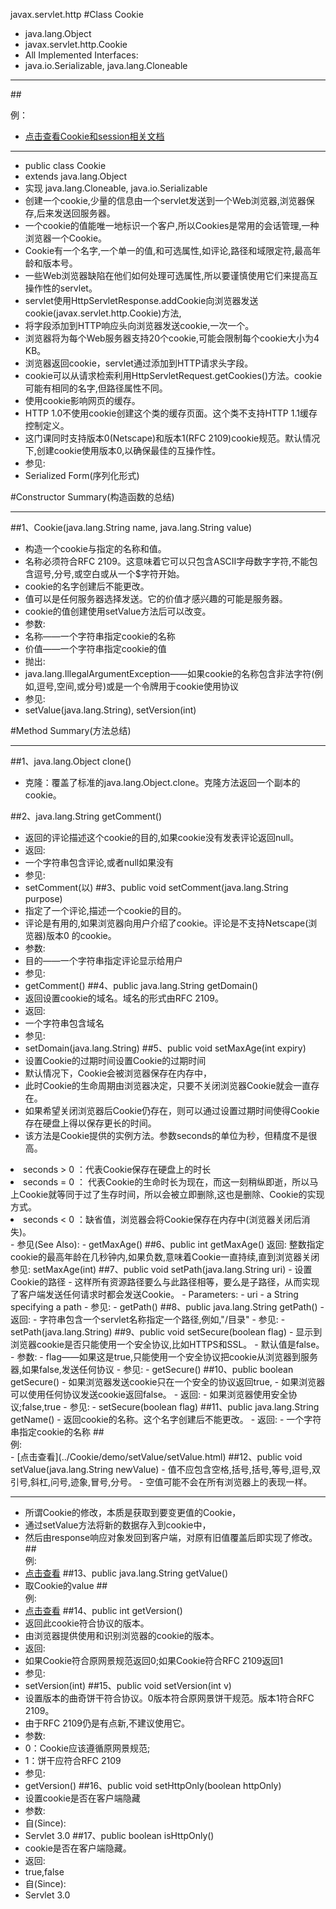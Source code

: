 javax.servlet.http
#Class Cookie

- java.lang.Object
- javax.servlet.http.Cookie
- All Implemented Interfaces:
- java.io.Serializable, java.lang.Cloneable

----------
##<div class="bg-blue">例：</div>
- [点击查看Cookie和session相关文档](../demo/cookieANDsession/day08.html)

----------

- public class Cookie
- extends java.lang.Object
- 实现 java.lang.Cloneable, java.io.Serializable
- 创建一个cookie,少量的信息由一个servlet发送到一个Web浏览器,浏览器保存,后来发送回服务器。
- 一个cookie的值能唯一地标识一个客户,所以Cookies是常用的会话管理,一种浏览器一个Cookie。
- Cookie有一个名字,一个单一的值,和可选属性,如评论,路径和域限定符,最高年龄和版本号。
- 一些Web浏览器缺陷在他们如何处理可选属性,所以要谨慎使用它们来提高互操作性的servlet。
- servlet使用HttpServletResponse.addCookie向浏览器发送cookie(javax.servlet.http.Cookie)方法,
- 将字段添加到HTTP响应头向浏览器发送cookie,一次一个。
- 浏览器将为每个Web服务器支持20个cookie,可能会限制每个cookie大小为4 KB。
- 浏览器返回cookie，servlet通过添加到HTTP请求头字段。
- cookie可以从请求检索利用HttpServletRequest.getCookies()方法。cookie可能有相同的名字,但路径属性不同。
- 使用cookie影响网页的缓存。
- HTTP 1.0不使用cookie创建这个类的缓存页面。这个类不支持HTTP 1.1缓存控制定义。
- 这门课同时支持版本0(Netscape)和版本1(RFC 2109)cookie规范。默认情况下,创建cookie使用版本0,以确保最佳的互操作性。
- 参见:
- Serialized Form(序列化形式)

#Constructor Summary(构造函数的总结)

----------

##1、Cookie(java.lang.String name, java.lang.String value)
- 构造一个cookie与指定的名称和值。
- 名称必须符合RFC 2109。这意味着它可以只包含ASCII字母数字字符,不能包含逗号,分号,或空白或从一个$字符开始。
- cookie的名字创建后不能更改。
- 值可以是任何服务器选择发送。它的价值才感兴趣的可能是服务器。
- cookie的值创建使用setValue方法后可以改变。
- 参数:
- 名称——一个字符串指定cookie的名称
- 价值——一个字符串指定cookie的值
- 抛出:
- java.lang.IllegalArgumentException——如果cookie的名称包含非法字符(例如,逗号,空间,或分号)或是一个令牌用于cookie使用协议
- 参见:
- setValue(java.lang.String), setVersion(int)



#Method Summary(方法总结)

----------

##1、java.lang.Object	clone()
- 克隆：覆盖了标准的java.lang.Object.clone。克隆方法返回一个副本的cookie。

##2、java.lang.String	getComment()
- 返回的评论描述这个cookie的目的,如果cookie没有发表评论返回null。
- 返回:
- 一个字符串包含评论,或者null如果没有
- 参见:
- setComment(以)
##3、public void setComment(java.lang.String purpose)
- 指定了一个评论,描述一个cookie的目的。
- 评论是有用的,如果浏览器向用户介绍了cookie。评论是不支持Netscape(浏览器)版本0 的cookie。
- 参数:
- 目的——一个字符串指定评论显示给用户
- 参见:
- getComment()
##4、public java.lang.String getDomain()
- 返回设置cookie的域名。域名的形式由RFC 2109。
- 返回:
- 一个字符串包含域名
- 参见:
- setDomain(java.lang.String)
##5、public void setMaxAge(int expiry)
- 设置Cookie的过期时间设置Cookie的过期时间
- 默认情况下，Cookie会被浏览器保存在内存中，
- 此时Cookie的生命周期由浏览器决定，只要不关闭浏览器Cookie就会一直存在。
- 如果希望关闭浏览器后Cookie仍存在，则可以通过设置过期时间使得Cookie存在硬盘上得以保存更长的时间。
- 该方法是Cookie提供的实例方法。参数seconds的单位为秒，但精度不是很高。
<div class = "bg-blue">
  <il>	
	<li>seconds > 0 ：代表Cookie保存在硬盘上的时长</br></li>
	<li>seconds = 0 ： 代表Cookie的生命时长为现在，而这一刻稍纵即逝，所以马上Cookie就等同于过了生存时间，所以会被立即删除,这也是删除、Cookie的实现方式。</li>
	<li>seconds < 0 ：缺省值，浏览器会将Cookie保存在内存中(浏览器关闭后消失)。</li>
</il>	
</div>
- 参见(See Also):
- getMaxAge()
##6、public int getMaxAge()
返回:
整数指定cookie的最高年龄在几秒钟内,如果负数,意味着Cookie一直持续,直到浏览器关闭
参见:
setMaxAge(int)
##7、public void setPath(java.lang.String uri)
- 设置Cookie的路径
- 这样所有资源路径要么与此路径相等，要么是子路径，从而实现了客户端发送任何请求时都会发送Cookie。
- Parameters:
- uri - a String specifying a path
- 参见:
- getPath()
##8、public java.lang.String getPath()
- 返回:
- 字符串包含一个servlet名称指定一个路径,例如,"/目录"
- 参见:
- setPath(java.lang.String)
##9、public void setSecure(boolean flag)
- 显示到浏览器cookie是否只能使用一个安全协议,比如HTTPS和SSL。
- 默认值是false。
- 参数:
- flag——如果这是true,只能使用一个安全协议把cookie从浏览器到服务器,如果false,发送任何协议
- 参见:
- getSecure()
##10、public boolean getSecure()
- 如果浏览器发送cookie只在一个安全的协议返回true,
- 如果浏览器可以使用任何协议发送cookie返回false。
- 返回:
- 如果浏览器使用安全协议;false,true
- 参见:
- setSecure(boolean flag)
##11、public java.lang.String getName()
- 返回cookie的名称。这个名字创建后不能更改。
- 返回:
- 一个字符串指定cookie的名称
##<div class = "bg-blue">例:<div>
- [点击查看](../Cookie/demo/setValue/setValue.html)
##12、public void setValue(java.lang.String newValue)
- 值不应包含空格,括号,括号,等号,逗号,双引号,斜杠,问号,迹象,冒号,分号。
- 空值可能不会在所有浏览器上的表现一样。

----------

- 所谓Cookie的修改，本质是获取到要变更值的Cookie，
- 通过setValue方法将新的数据存入到cookie中，
- 然后由response响应对象发回到客户端，对原有旧值覆盖后即实现了修改。
##<div class = "bg-blue">例:<div>
- [点击查看](../Cookie/demo/setValue/setValue.html)
##13、public java.lang.String getValue()
- 取Cookie的value
##<div class = "bg-blue">例:<div>
- [点击查看](../Cookie/demo/如何查询Cookie/如何查询Cookie.html)
##14、public int getVersion()
- 返回此cookie符合协议的版本。
- 由浏览器提供使用和识别浏览器的cookie的版本。
- 返回:
- 如果Cookie符合原网景规范返回0;如果Cookie符合RFC 2109返回1
- 参见:
- setVersion(int)
##15、public void setVersion(int v)
- 设置版本的曲奇饼干符合协议。0版本符合原网景饼干规范。版本1符合RFC 2109。
- 由于RFC 2109仍是有点新,不建议使用它。
- 参数:
- 0：Cookie应该遵循原网景规范;
- 1：饼干应符合RFC 2109
- 参见:
- getVersion()
##16、public void setHttpOnly(boolean httpOnly)
- 设置cookie是否在客户端隐藏
- 参数:
- 自(Since):
- Servlet 3.0
##17、public boolean isHttpOnly()
- cookie是否在客户端隐藏。
- 返回:
- true,false
- 自(Since):
- Servlet 3.0
